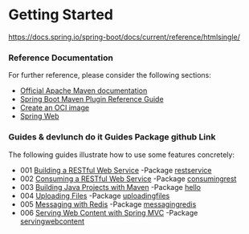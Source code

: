# Getting Started

https://docs.spring.io/spring-boot/docs/current/reference/htmlsingle/

### Reference Documentation
For further reference, please consider the following sections:

* [Official Apache Maven documentation](https://maven.apache.org/guides/index.html)
* [Spring Boot Maven Plugin Reference Guide](https://docs.spring.io/spring-boot/docs/2.6.7/maven-plugin/reference/html/)
* [Create an OCI image](https://docs.spring.io/spring-boot/docs/2.6.7/maven-plugin/reference/html/#build-image)
* [Spring Web](https://docs.spring.io/spring-boot/docs/2.6.7/reference/htmlsingle/#boot-features-developing-web-applications)

### Guides & devlunch do it Guides Package github Link
The following guides illustrate how to use some features concretely:

* 001 [Building a RESTful Web Service](https://spring.io/guides/gs/rest-service/) -Package [restservice](https://github.com/devlunch4/startSpringGuides/tree/master/src/main/java/com/example/restservice)
* 002 [Consuming a RESTful Web Service](https://spring.io/guides/gs/consuming-rest/) -Package [consumingrest](https://github.com/devlunch4/startSpringGuides/tree/master/src/main/java/com/example/consumingrest)
* 003 [Building Java Projects with Maven](https://spring.io/guides/gs/maven/) -Package [hello](https://github.com/devlunch4/startSpringGuides/tree/master/src/main/java/hello)
* 004 [Uploading Files](https://spring.io/guides/gs/uploading-files/) -Package [uploadingfiles](https://github.com/devlunch4/startSpringGuides/tree/master/src/main/java/com/example/uploadingfiles)
* 005 [Messaging with Redis](https://spring.io/guides/gs/messaging-redis/) -Package [messagingredis](https://github.com/devlunch4/startSpringGuides/tree/master/src/main/java/com/example/messagingredis)
* 006 [Serving Web Content with Spring MVC](https://spring.io/guides/gs/serving-web-content/) -Package [servingwebcontent](https://github.com/devlunch4/startSpringGuides/tree/master/src/main/java/com/example/servingwebcontent)


